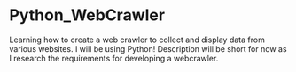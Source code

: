 # Python_WebCrawler
Learning how to create a web crawler to collect and display data from various websites. 
I will be using Python! Description will be short for now as I research the requirements
for developing a webcrawler. 
